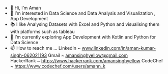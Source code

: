 - 👋 Hi, I’m Aman
- 👀 I’m interested in Data Science and Data Analysis and Visualization , App Development
- 📚 I like Analysing Datasets with Excel and Python and visualising them with platforms such as tableau  
- 🌱 I’m currently exploring App Development with Kotlin and Python for Data Science
- 📫 How to reach me ...
    LinkedIn ~ www.linkedin.com/in/aman-kumar-singh-062021193
    Gmail ~ amansinghyellow@gmail.com   
    HackerRank ~ https://www.hackerrank.com/amansinghyellow
    CodeChef ~ https://www.codechef.com/users/amann_k

<!---
amann-k/amann-k is a ✨ special ✨ repository because its `README.md` (this file) appears on your GitHub profile.
You can click the Preview link to take a look at your changes.
--->
